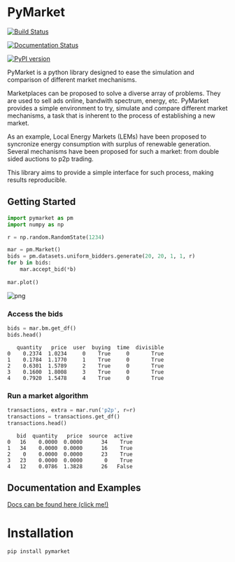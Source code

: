 
# PyMarket

[![Build Status](https://travis-ci.org/gus0k/pymarket.svg?branch=master)](https://travis-ci.org/gus0k/pymarket)

[![Documentation Status](https://readthedocs.org/projects/pymarket/badge/?version=latest)](https://pymarket.readthedocs.io/en/latest/?badge=latest)

[![PyPI version](https://badge.fury.io/py/pymarket.svg)](https://badge.fury.io/py/pymarket)

PyMarket is a python library designed to ease the simulation and
comparison of different market mechanisms.

Marketplaces can be proposed to solve a diverse array of problems. They
are used to sell ads online, bandwith spectrum, energy, etc.
PyMarket provides a simple environment to try, simulate and compare different
market mechanisms, a task that is inherent to the process of establishing a new
market.

As an example, Local Energy Markets (LEMs) have been proposed to syncronize energy consumption
with surplus of renewable generation. Several mechanisms have been proposed for such a market:
from double sided auctions to p2p trading. 

This library aims to provide a simple interface for such process, making results reproducible.

## Getting Started


```python
import pymarket as pm
import numpy as np

r = np.random.RandomState(1234)

mar = pm.Market()
bids = pm.datasets.uniform_bidders.generate(20, 20, 1, 1, r)
for b in bids:
    mar.accept_bid(*b)
    
mar.plot()
```


![png](README_files/README_4_0.png)


### Access the bids


```python
bids = mar.bm.get_df()
bids.head()
```




       quantity   price  user  buying  time  divisible
    0    0.2374  1.0234     0    True     0       True
    1    0.1784  1.1770     1    True     0       True
    2    0.6301  1.5789     2    True     0       True
    3    0.1600  1.8008     3    True     0       True
    4    0.7920  1.5478     4    True     0       True



### Run a market algorithm


```python
transactions, extra = mar.run('p2p', r=r)
transactions = transactions.get_df()
transactions.head()
```




       bid  quantity   price  source  active
    0   16    0.0000  0.0000      34    True
    1   34    0.0000  0.0000      16    True
    2    0    0.0000  0.0000      23    True
    3   23    0.0000  0.0000       0    True
    4   12    0.0786  1.3828      26   False



## Documentation and Examples

[Docs can be found here (click me!)](https://pymarket.readthedocs.io)

# Installation

```python
pip install pymarket
```
